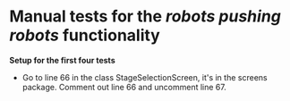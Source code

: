 # Manual tests for the *robots pushing robots* functionality

**Setup for the first four tests**
* Go to line 66 in the class StageSelectionScreen, it's in the screens package. Comment out line 66 and uncomment line 67.
